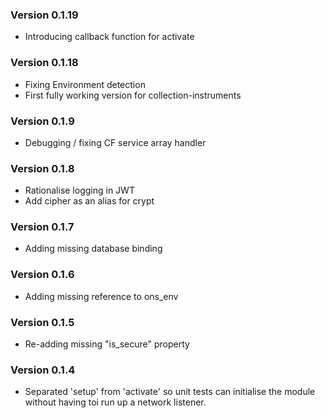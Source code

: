 ### Version 0.1.19

* Introducing callback function for activate

### Version 0.1.18

* Fixing Environment detection
* First fully working version for collection-instruments

### Version 0.1.9

* Debugging / fixing CF service array handler

### Version 0.1.8

* Rationalise logging in JWT
* Add cipher as an alias for crypt

### Version 0.1.7

* Adding missing database binding

### Version 0.1.6

* Adding missing reference to ons_env

### Version 0.1.5

* Re-adding missing "is_secure" property

### Version 0.1.4

* Separated 'setup' from 'activate' so unit tests can initialise the module without
  having toi run up a network listener.

